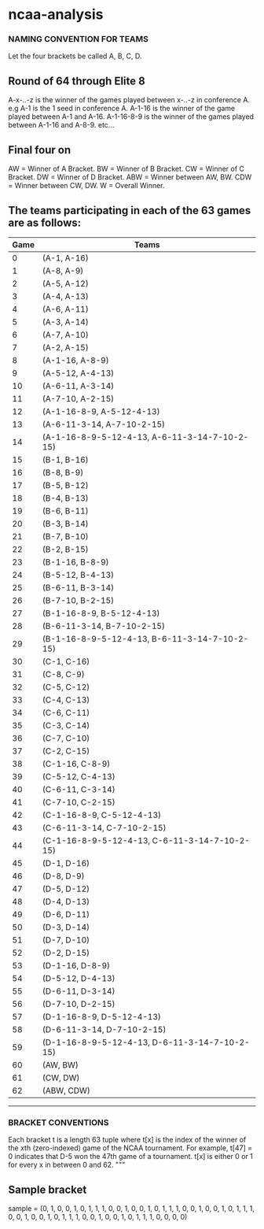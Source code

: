 # ncaa-analysis

### NAMING CONVENTION FOR TEAMS

Let the four brackets be called A, B, C, D. 

## Round of 64 through Elite 8
A-x-..-z is the winner of the games played between x-..-z in conference A. e.g A-1 is the 1 seed in conference A.
A-1-16 is the winner of the game played between A-1 and A-16. A-1-16-8-9 is the winner of the games played between
A-1-16 and A-8-9. etc...

## Final four on
AW = Winner of A Bracket. BW = Winner of B Bracket. CW = Winner of C Bracket. DW = Winner of D Bracket. 
ABW = Winner between AW, BW. CDW = Winner between CW, DW. 
W = Overall Winner. 

## The teams participating in each of the 63 games are as follows:

Game | Teams
-----| -----
0    | (A-1, A-16)
1    | (A-8, A-9)
2    | (A-5, A-12)
3    | (A-4, A-13)
4    | (A-6, A-11)
5    | (A-3, A-14)
6    | (A-7, A-10)
7    | (A-2, A-15)
8    | (A-1-16, A-8-9)
9    | (A-5-12, A-4-13)
10   | (A-6-11, A-3-14)
11   | (A-7-10, A-2-15)
12   | (A-1-16-8-9, A-5-12-4-13)
13   | (A-6-11-3-14, A-7-10-2-15)
14   | (A-1-16-8-9-5-12-4-13, A-6-11-3-14-7-10-2-15)
15   | (B-1, B-16)
16   | (B-8, B-9)
17   | (B-5, B-12)
18   | (B-4, B-13)
19   | (B-6, B-11)
20   | (B-3, B-14)
21   | (B-7, B-10)
22   | (B-2, B-15)
23   | (B-1-16, B-8-9)
24   | (B-5-12, B-4-13)
25   | (B-6-11, B-3-14)
26   | (B-7-10, B-2-15)
27   | (B-1-16-8-9, B-5-12-4-13)
28   | (B-6-11-3-14, B-7-10-2-15)
29   | (B-1-16-8-9-5-12-4-13, B-6-11-3-14-7-10-2-15)
30   | (C-1, C-16)
31   | (C-8, C-9)
32   | (C-5, C-12)
33   | (C-4, C-13)
34   | (C-6, C-11)
35   | (C-3, C-14)
36   | (C-7, C-10)
37   | (C-2, C-15)
38   | (C-1-16, C-8-9)
39   | (C-5-12, C-4-13)
40   | (C-6-11, C-3-14)
41   | (C-7-10, C-2-15)
42   | (C-1-16-8-9, C-5-12-4-13)
43   | (C-6-11-3-14, C-7-10-2-15)
44   | (C-1-16-8-9-5-12-4-13, C-6-11-3-14-7-10-2-15)
45   | (D-1, D-16)
46   | (D-8, D-9)
47   | (D-5, D-12)
48   | (D-4, D-13)
49   | (D-6, D-11)
50   | (D-3, D-14)
51   | (D-7, D-10)
52   | (D-2, D-15)
53   | (D-1-16, D-8-9)
54   | (D-5-12, D-4-13)
55   | (D-6-11, D-3-14)
56   | (D-7-10, D-2-15)
57   | (D-1-16-8-9, D-5-12-4-13)
58   | (D-6-11-3-14, D-7-10-2-15)
59   | (D-1-16-8-9-5-12-4-13, D-6-11-3-14-7-10-2-15)
60   | (AW, BW)
61   | (CW, DW)
62   | (ABW, CDW)
------------------------------------------------------

### BRACKET CONVENTIONS
Each bracket t is a length 63 tuple where t[x] is the index of the winner of the xth (zero-indexed) game of the NCAA tournament. 
For example, t[47] = 0 indicates that D-5 won the 47th game of a tournament. 
t[x] is either 0 or 1 for every x in between 0 and 62.
"""

## Sample bracket
sample = (0, 1, 0, 0, 1, 0, 1, 1, 1, 0, 0, 1, 0, 0, 1, 0, 1, 1, 1, 0, 0, 1, 0, 0, 1, 0, 1, 1, 1, 0, 
          0, 1, 0, 0, 1, 0, 1, 1, 1, 0, 0, 1, 0, 0, 1, 0, 1, 1, 1, 0, 0, 0, 0)  
